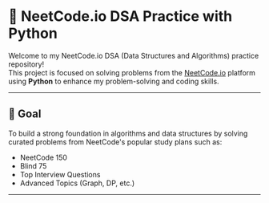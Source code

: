 # 📘 NeetCode.io DSA Practice with Python

Welcome to my NeetCode.io DSA (Data Structures and Algorithms) practice repository!  
This project is focused on solving problems from the [NeetCode.io](https://neetcode.io/) platform using **Python** to enhance my problem-solving and coding skills.

---

## 🧠 Goal

To build a strong foundation in algorithms and data structures by solving curated problems from NeetCode's popular study plans such as:

- NeetCode 150
- Blind 75
- Top Interview Questions
- Advanced Topics (Graph, DP, etc.)

---
